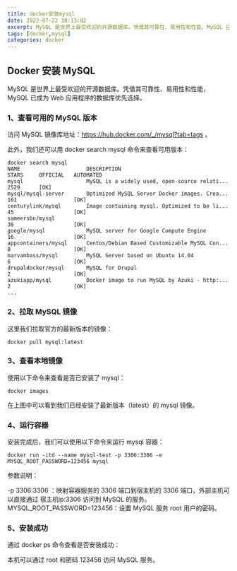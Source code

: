 ```yaml
---
title: docker安装mysql
date: 2022-07-22 18:13:02
excerpt: MySQL 是世界上最受欢迎的开源数据库。凭借其可靠性、易用性和性能，MySQL 已成为 Web 应用程序的数据库优先选择。
tags: [docker,mysql]
categories: docker
---
```

## Docker 安装 MySQL
MySQL 是世界上最受欢迎的开源数据库。凭借其可靠性、易用性和性能，MySQL 已成为 Web 应用程序的数据库优先选择。

### 1、查看可用的 MySQL 版本
访问 MySQL 镜像库地址：https://hub.docker.com/_/mysql?tab=tags 。

此外，我们还可以用 docker search mysql 命令来查看可用版本：
```
docker search mysql
NAME                     DESCRIPTION                                     STARS     OFFICIAL   AUTOMATED
mysql                    MySQL is a widely used, open-source relati...   2529      [OK]       
mysql/mysql-server       Optimized MySQL Server Docker images. Crea...   161                  [OK]
centurylink/mysql        Image containing mysql. Optimized to be li...   45                   [OK]
sameersbn/mysql                                                          36                   [OK]
google/mysql             MySQL server for Google Compute Engine          16                   [OK]
appcontainers/mysql      Centos/Debian Based Customizable MySQL Con...   8                    [OK]
marvambass/mysql         MySQL Server based on Ubuntu 14.04              6                    [OK]
drupaldocker/mysql       MySQL for Drupal                                2                    [OK]
azukiapp/mysql           Docker image to run MySQL by Azuki - http:...   2                    [OK]
...
```
### 2、拉取 MySQL 镜像
这里我们拉取官方的最新版本的镜像：
```
docker pull mysql:latest
```

### 3、查看本地镜像
使用以下命令来查看是否已安装了 mysql：
```
docker images
```

在上图中可以看到我们已经安装了最新版本（latest）的 mysql 镜像。

### 4、运行容器
安装完成后，我们可以使用以下命令来运行 mysql 容器：
```
docker run -itd --name mysql-test -p 3306:3306 -e MYSQL_ROOT_PASSWORD=123456 mysql
```
参数说明：

-p 3306:3306 ：映射容器服务的 3306 端口到宿主机的 3306 端口，外部主机可以直接通过 宿主机ip:3306 访问到 MySQL 的服务。
MYSQL_ROOT_PASSWORD=123456：设置 MySQL 服务 root 用户的密码。

### 5、安装成功
通过 docker ps 命令查看是否安装成功：

本机可以通过 root 和密码 123456 访问 MySQL 服务。



